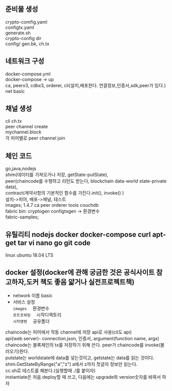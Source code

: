 ## 준비물 생성
crypto-comfig.yaml  
configtx.yaml  
generate.sh  
crypto-config dir  
config/ gen.bk, ch.tx  

## 네트워크 구성  
docker-compose.yml  
docker-compose -> up  
ca, peerx3, cdbx3, orderer, cli(설치,배포한다. 연결정보,인증서,sdk,peer가 있다.)  
net basic  

## 채널 생성
cli ch.tx  
peer channel create  
mychannel.block  
각 피어별로 peer channel join  

## 체인 코드
go,java,nodejs  
shim(데이터를 가져오거나 저장, getState-putState),  
peer(chaincode를 수행하고 리턴도 받는다, blockchain data-world state-private data),  
contract(계약사항의 기본적인 함수를 가진다.init(), invoke() )  
설치->피어, 배포->채널, 테스트  
images; 1.4.7 ca peer orderer tools couchdb  
fabric bin: cryptogen configtxgen -> 환경변수  
fabric-samples;  

## 유틸리티 nodejs docker docker-compose curl apt-get tar vi nano go git code  
linux ubuntu 18.04 LTS  

## docker 설정(docker에 관해 궁금한 것은 공식사이트 참고하자,도커 책도 좋음 얇거나 실전프로젝트책)  
 - network 이름 basic  
 - 서비스 설정   
  ` images  
  ` 환경변수  
  ` 포트포워팅  
  ` 시작디렉토리  
  ` 시작명령  
  ` 공유폴더  

chaincode는 피어에서 작동 channel에 저장 api로 사용(cli도 api)   
api(web server)- connection.json, 인증서, argument(function name, args)  
chaincode는 블록체인의 tx를 저장하기 위해 쓴다. peer가 chaincode를 invoke(불러오기)한다.  
putstate는 worldstate에 data를 넣는것이고, getstate는 data를 읽는 것이다.  
shim.GetStateByRange("a","z") a에서 z까지 첫글자 정보만 읽는다.  
cc.sh로 테스트를 해본다.(실행할때 ./를 붙이자)   
instantiate은 처음 deploy할 때 쓰고, 다음에는 upgrade와 version숫자를 바꿔서 하자  
